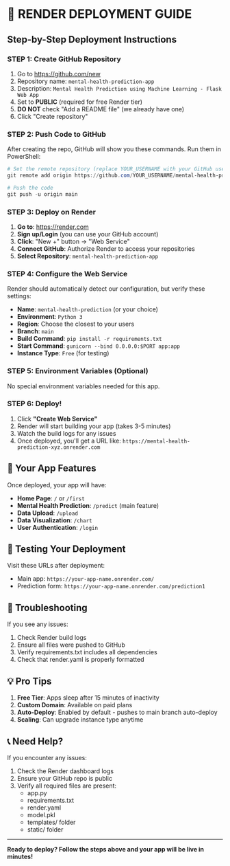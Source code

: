 # 🚀 RENDER DEPLOYMENT GUIDE

## Step-by-Step Deployment Instructions

### STEP 1: Create GitHub Repository
1. Go to https://github.com/new
2. Repository name: `mental-health-prediction-app`
3. Description: `Mental Health Prediction using Machine Learning - Flask Web App`
4. Set to **PUBLIC** (required for free Render tier)
5. **DO NOT** check "Add a README file" (we already have one)
6. Click "Create repository"

### STEP 2: Push Code to GitHub
After creating the repo, GitHub will show you these commands. Run them in PowerShell:

```powershell
# Set the remote repository (replace YOUR_USERNAME with your GitHub username)
git remote add origin https://github.com/YOUR_USERNAME/mental-health-prediction-app.git

# Push the code
git push -u origin main
```

### STEP 3: Deploy on Render
1. **Go to**: https://render.com
2. **Sign up/Login** (you can use your GitHub account)
3. **Click**: "New +" button → "Web Service"
4. **Connect GitHub**: Authorize Render to access your repositories
5. **Select Repository**: `mental-health-prediction-app`

### STEP 4: Configure the Web Service
Render should automatically detect our configuration, but verify these settings:

- **Name**: `mental-health-prediction` (or your choice)
- **Environment**: `Python 3`
- **Region**: Choose the closest to your users
- **Branch**: `main`
- **Build Command**: `pip install -r requirements.txt`
- **Start Command**: `gunicorn --bind 0.0.0.0:$PORT app:app`
- **Instance Type**: `Free` (for testing)

### STEP 5: Environment Variables (Optional)
No special environment variables needed for this app.

### STEP 6: Deploy!
1. Click **"Create Web Service"**
2. Render will start building your app (takes 3-5 minutes)
3. Watch the build logs for any issues
4. Once deployed, you'll get a URL like: `https://mental-health-prediction-xyz.onrender.com`

## 🎉 Your App Features

Once deployed, your app will have:
- **Home Page**: `/` or `/first`
- **Mental Health Prediction**: `/predict` (main feature)
- **Data Upload**: `/upload`
- **Data Visualization**: `/chart`
- **User Authentication**: `/login`

## 📱 Testing Your Deployment

Visit these URLs after deployment:
- Main app: `https://your-app-name.onrender.com/`
- Prediction form: `https://your-app-name.onrender.com/prediction1`

## 🔧 Troubleshooting

If you see any issues:
1. Check Render build logs
2. Ensure all files were pushed to GitHub
3. Verify requirements.txt includes all dependencies
4. Check that render.yaml is properly formatted

## 💡 Pro Tips

1. **Free Tier**: Apps sleep after 15 minutes of inactivity
2. **Custom Domain**: Available on paid plans
3. **Auto-Deploy**: Enabled by default - pushes to main branch auto-deploy
4. **Scaling**: Can upgrade instance type anytime

## 📞 Need Help?

If you encounter any issues:
1. Check the Render dashboard logs
2. Ensure your GitHub repo is public
3. Verify all required files are present:
   - app.py
   - requirements.txt
   - render.yaml
   - model.pkl
   - templates/ folder
   - static/ folder

---
**Ready to deploy? Follow the steps above and your app will be live in minutes!**

